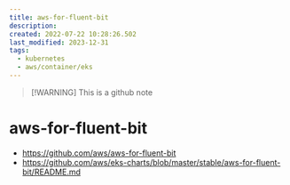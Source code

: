 ```yaml
---
title: aws-for-fluent-bit
description: 
created: 2022-07-22 10:28:26.502
last_modified: 2023-12-31
tags:
  - kubernetes
  - aws/container/eks
---
```

> [!WARNING] This is a github note

# aws-for-fluent-bit

- https://github.com/aws/aws-for-fluent-bit
- https://github.com/aws/eks-charts/blob/master/stable/aws-for-fluent-bit/README.md


